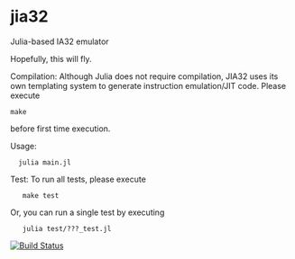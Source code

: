 # jia32
Julia-based IA32 emulator 

Hopefully, this will fly.

Compilation:
      Although Julia does not require compilation, JIA32 uses its own templating system
  to generate instruction emulation/JIT code. Please execute
  ```
  make
  ```
  before first time execution.

Usage:
```
  julia main.jl
```

Test:
      To run all tests, please execute

```
   make test
```
   Or, you can run a single test by executing

```
   julia test/???_test.jl
```
   

[![Build Status](https://travis-ci.org/hackjackhack/jia32.svg?branch=master)](https://travis-ci.org/hackjackhack/jia32)
